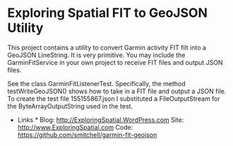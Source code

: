Exploring Spatial FIT to GeoJSON Utility
========================================

This project contains a utility to convert Garmin activity FIT filt into a GeoJSON LineString.
It is very primitive. You may include the GarminFitService in your own project to receive FIT
files and output JSON files.

See the class GarminFitListenerTest. Specifically, the method testWriteGeoJSON() shows how to 
take in a FIT file and output a JSON file. To create the test file 155155867.json I substituted
a FileOutputStream for the ByteArrayOutputString used in the test.

* Links *
Blog: http://ExploringSpatial.WordPress.com
Site: http://www.ExploringSpatial.com
Code: https://github.com/smitchell/garmin-fit-geojson
